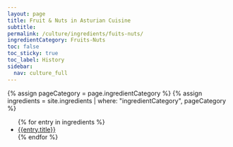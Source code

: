```yaml
---
layout: page
title: Fruit & Nuts in Asturian Cuisine
subtitle: 
permalink: /culture/ingredients/fuits-nuts/
ingredientCategory: Fruits-Nuts
toc: false
toc_sticky: true
toc_label: History
sidebar:
  nav: culture_full
---
```



{% assign pageCategory = page.ingredientCategory %}
{% assign ingredients = site.ingredients | where: "ingredientCategory", pageCategory %}
<ul class="col2">
  {% for entry in ingredients %}
    <li><a href="{{entry.permalink}}" title="{{entry.subtitle}}">{{entry.title}}</a></li>
  {% endfor %}
</ul>